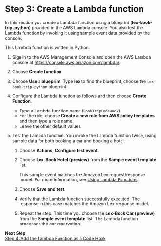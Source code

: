 # Step 3: Create a Lambda function<a name="ex-book-trip-create-lambda-function"></a>

In this section you create a Lambda function using a blueprint \(**lex\-book\-trip\-python**\) provided in the AWS Lambda console\. You also test the Lambda function by invoking it using sample event data provided by the console\.

This Lambda function is written in Python\.

1. Sign in to the AWS Management Console and open the AWS Lambda console at [https://console\.aws\.amazon\.com/lambda/](https://console.aws.amazon.com/lambda/)\.

1. Choose **Create function**\.

1. Choose **Use a blueprint**\. Type **lex** to find the blueprint, choose the `lex-book-trip-python` blueprint\.

1. Configure the Lambda function as follows and then choose **Create Function**\.
   + Type a Lambda function name \(`BookTripCodeHook`\)\.
   + For the role, choose **Create a new role from AWS policy templates** and then type a role name\.
   + Leave the other default values\.

1. Test the Lambda function\. You invoke the Lambda function twice, using sample data for both booking a car and booking a hotel\. 

   1. Choose **Actions**, **Configure test event**\.

   1. Choose **Lex\-Book Hotel \(preview\)** from the **Sample event template** list\. 

      This sample event matches the Amazon Lex request/response model\. For more information, see [Using Lambda Functions](using-lambda.md)\.

   1. Choose **Save and test**\.

   1. Verify that the Lambda function successfully executed\. The response in this case matches the Amazon Lex response model\.

   1. Repeat the step\. This time you choose the **Lex\-Book Car \(preview\)** from the **Sample event template** list\. The Lambda function processes the car reservation\.

**Next Step**  
[Step 4: Add the Lambda Function as a Code Hook](ex-book-trip-create-integrate.md)
